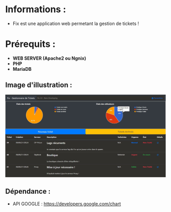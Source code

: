 # Informations : 
- Fix est une application web permetant la gestion de tickets !

# Prérequits : 
- **WEB SERVER (Apache2 ou Ngnix)**
- **PHP**
- **MariaDB**

## Image d'illustration :
![Image d'illustration](https://github.com/Nem-developing/Fix/blob/master/photos/Fix-illustration.JPG?raw=true)

## Dépendance : 
- API GOOGLE : https://developers.google.com/chart

